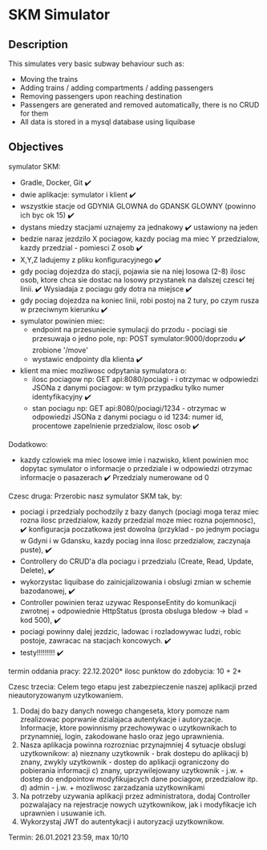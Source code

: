 # SKM Simulator

## Description  

This simulates very basic subway behaviour such as:
- Moving the trains
- Adding trains / adding compartments / adding passengers
- Removing passengers upon reaching destination
- Passengers are generated and removed automatically, there is no CRUD for them
- All data is stored in a mysql database using liquibase

## Objectives

symulator SKM:

- Gradle, Docker, Git :heavy_check_mark:
- dwie aplikacje: symulator i klient :heavy_check_mark:
- wszystkie stacje od GDYNIA GLOWNA do GDANSK GLOWNY (powinno ich byc ok 15) :heavy_check_mark: 
- dystans miedzy stacjami uznajemy za jednakowy :heavy_check_mark: ustawiony na jeden
- bedzie naraz jezdzilo X pociagow, kazdy pociag ma miec Y przedzialow, kazdy przedzial - pomiesci Z osob :heavy_check_mark:
- X,Y,Z ladujemy z pliku konfiguracyjnego :heavy_check_mark:
- gdy pociag dojezdza do stacji, pojawia sie na niej losowa (2-8) ilosc osob, ktore chca sie dostac na losowy przystanek na dalszej czesci tej linii. :heavy_check_mark:
  Wysiadaja z pociagu gdy dotra na miejsce :heavy_check_mark:
- gdy pociag dojezdza na koniec linii, robi postoj na 2 tury, po czym rusza w przeciwnym kierunku :heavy_check_mark:
- symulator powinien miec:
  - endpoint na przesuniecie symulacji do przodu - pociagi sie przesuwaja o jedno pole, np:
        POST symulator:9000/doprzodu :heavy_check_mark: zrobione '/move'
  - wystawic endpointy dla klienta :heavy_check_mark:
- klient ma miec mozliwosc odpytania symulatora o:
  - ilosc pociagow np:
	GET api:8080/pociagi - i otrzymac w odpowiedzi JSONa z danymi pociagow: w tym przypadku tylko numer identyfikacyjny :heavy_check_mark:
  - stan pociagu np:
        GET api:8080/pociagi/1234 - otrzymac w odpowiedzi JSONa z danymi pociagu o id 1234: numer id, procentowe zapelnienie przedzialow, ilosc osob :heavy_check_mark:

Dodatkowo:
- kazdy czlowiek ma miec losowe imie i nazwisko, klient powinien moc dopytac symulator o informacje o przedziale i w odpowiedzi otrzymac informacje o pasazerach :heavy_check_mark: Przedzialy numerowane od 0


Czesc druga:
Przerobic nasz symulator SKM tak, by:
  - pociagi i przedzialy pochodzily z bazy danych (pociagi moga teraz miec rozna ilosc przedzialow, kazdy przedzial moze miec rozna pojemnosc), :heavy_check_mark:
    konfiguracja poczatkowa jest dowolna (przyklad - po jednym pociagu w Gdyni i w Gdansku, kazdy pociag inna ilosc przedzialow, zaczynaja puste), :heavy_check_mark:
  - Controllery do CRUD'a dla pociagu i przedzialu (Create, Read, Update, Delete), :heavy_check_mark:
  - wykorzystac liquibase do zainicjalizowania i obslugi zmian w schemie bazodanowej, :heavy_check_mark:
  - Controller powinien teraz uzywac ResponseEntity do komunikacji zwrotnej + odpowiednie HttpStatus (prosta obsluga bledow -> blad = kod 500), :heavy_check_mark:
  - pociagi powinny dalej jezdzic, ladowac i rozladowywac ludzi, robic postoje, zawracac na stacjach koncowych. :heavy_check_mark:
  - testy!!!!!!!!! :heavy_check_mark:

termin oddania pracy: 22.12.2020*
ilosc punktow do zdobycia: 10 + 2*


Czesc trzecia:
Celem tego etapu jest zabezpieczenie naszej aplikacji przed nieautoryzowanym uzytkowaniem.

1. Dodaj do bazy danych nowego changeseta, ktory pomoze nam zrealizowac poprwanie dzialajaca autentykacje i autoryzacje. Informacje, ktore powinnismy przechowywac o uzytkownikach to przynamniej, login, zakodowane haslo oraz jego uprawnienia.
2. Nasza aplikacja powinna rozrozniac przynajmniej 4 sytuacje obslugi uzytkownikow:
   a) nieznany uzytkownik - brak dostepu do aplikacji
   b) znany, zwykly uzytkownik - dostep do aplikacji ograniczony do pobierania informacji
   c) znany, uprzywilejowany uzytkownik - j.w. + dostep do endpointow modyfikujacych dane pociagow, przedzialow itp.
   d) admin - j.w. + mozliwosc zarzadzania uzytkownikami
3. Na potrzeby uzywania aplikacji przez administratora, dodaj Controller pozwalajacy na rejestracje nowych uzytkownikow, jak i modyfikacje ich uprawnien i
   usuwanie ich.
4. Wykorzystaj JWT do autentykacji i autoryzacji uzytkownikow.

Termin: 26.01.2021 23:59, max 10/10